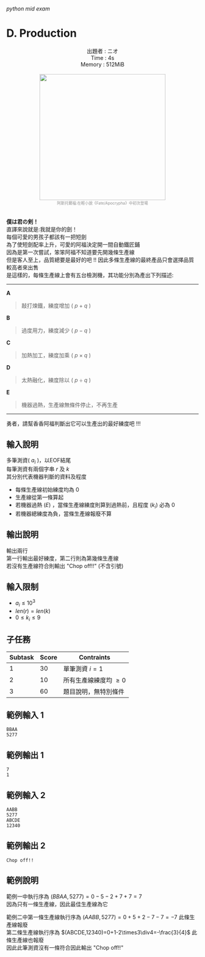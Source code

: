 ###### python mid exam
# D. Production
<center> 出題者 : ニオ </center>
<center> Time : 4s </center>
<center> Memory : 512MiB </center>
</br>

<center>
<img src="https://i.imgur.com/ZtaQOVc.png" width=330>
<br>
<font size="1" color="909090">阿斯托爾福:在輕小說《Fate/Apocrypha》中初次登場</font>
</center>
<br>

**僕は君の剣！**  
直譯來說就是:我就是你的劍！  
每個可愛的男孩子都該有一把短劍  
為了使短劍配率上升，可愛的阿福決定開一間自動鐵匠鋪  
因為是第一次嘗試，笨笨阿福不知道要先開幾條生產線  
但是客人至上，品質總要是最好的吧 !! 因此多條生產線的最終產品只會選擇品質較高者來出售  
是這樣的，每條生產線上會有五台檢測機，其功能分別為產出下列描述:  

---
**A** 
> 敲打煉鐵，練度增加 ( $p+q$ )

**B**
> 過度用力，練度減少 ( $p-q$ )

**C**
> 加熱加工，練度加乘 ( $p \times q$ )

**D**
> 太熱融化，練度除以 ( $p \div q$ )

**E**
> 機器過熱，生產線無條件停止，不再生產

---

勇者，請幫香香阿福判斷出它可以生產出的最好練度吧 !!!  

## 輸入說明
多筆測資( $a_i$ )，以EOF結尾  
每筆測資有兩個字串 $r$ 及 $k$  
其分別代表機器判斷的資料及程度  
* 每條生產線初始練度均為 $0$
* 生產線從第一條算起
* 若機器過熱 $(E)$ ，當條生產線練度則算到過熱前，且程度 $(k_i)$ 必為 $0$
* 若機器總練度為負，當條生產線報廢不算

## 輸出說明
輸出兩行  
第一行輸出最好練度，第二行則為第幾條生產線  
若沒有生產線符合則輸出 "Chop off!!" (不含引號) 

## 輸入限制
* $a_i \leq 10^3$
* $len(r)=len(k)$
* $0 \le k_i \le 9$

## 子任務
| Subtask | Score | Contraints 
|-|-|-
| 1 | 30 | 單筆測資 $i=1$
| 2 | 10 | 所有生產線練度均 $\geq 0$
| 3 | 60 | 題目說明，無特別條件

## 範例輸入 1
```
BBAA
5277
```

## 範例輸出 1
```
7
1
```

## 範例輸入 2

```
AABB
5277
ABCDE
12340
```

## 範例輸出 2
```
Chop off!!
```

## 範例說明
範例一中執行序為 $(BBAA,5277)=0-5-2+7+7=7$  
因為只有一條生產線，因此最佳生產線為它  

範例二中第一條生產線執行序為 $(AABB,5277)=0+5+2-7-7=-7$ 此條生產線報廢  
第二條生產線執行序為 $(ABCDE,12340)=0+1-2\times3\div4=-\frac{3}{4}$ 此條生產線也報廢  
因此此筆測資沒有一條符合因此輸出 "Chop off!!"